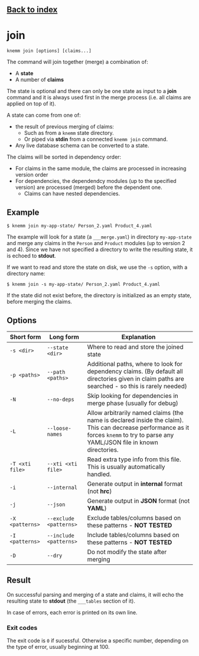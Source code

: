 ## [Back to index](index.md)

# join

```
knemm join [options] [claims...]
```
The command will join together (merge) a combination of: 
  * A **state** 
  * A number of **claims** 

The state is optional and there can only be one state as input to a **join** command and it is always used first in the merge process (i.e. all claims are applied on top of it).

A state can come from one of: 

  * the result of previous merging of claims: 
    * Such as from a `knemm` state directory.
    * Or piped via **stdin** from a connected `knemm join` command.
  * Any live database schema can be converted to a state. 

The claims will be sorted in dependency order: 
  * For claims in the same module, the claims are processed in increasing version order
  * For dependencies, the dependendcy modules (up to the specified version) are processed (merged) before the dependent one. 
    * Claims can have nested dependencies. 

## Example
```
$ knemm join my-app-state/ Person_2.yaml Product_4.yaml 
```

The example will look for a state (a `___merge.yaml`) in directory `my-app-state` and merge any claims in the `Person` and `Product` modules (up to version 2 and 4). Since we have not specified a directory to write the resulting state, it is echoed to **stdout**. 

If we want to read and store the state on disk, we use the `-s` option, with a directory name: 

```
$ knemm join -s my-app-state/ Person_2.yaml Product_4.yaml 
```

If the state did not exist before, the directory is initialized as an empty state, before merging the claims. 

## Options

| Short form | Long form | Explanation | 
| --- | --- | --- | 
| `-s <dir>` | `--state <dir>` | Where to read and store the joined state | 
| `-p <paths>` | `--path <paths>` | Additional paths, where to look for dependency claims. (By default all directories given in claim paths are searched - so this is rarely needed) | 
| `-N ` | `--no-deps` | Skip looking for dependencies in merge phase (usually for debug) | 
| `-L` | `--loose-names` | Allow arbitrarily named claims (the name is declared inside the claim). This can decrease performance as it forces `knemm` to try to parse any YAML/JSON file in known directories. | 
| `-T <xti file>` | `--xti <xti file>` | Read extra type info from this file. This is usually automatically handled.  | 
| `-i` | `--internal` | Generate output in **internal** format (not **hrc**)  | 
| `-j` | `--json` | Generate output in **JSON** format (not **YAML**)  | 
| `-X <patterns>` | `--exclude <patterns>` | Exclude tables/columns based on these patterns - **NOT TESTED** | 
| `-I <patterns>` | `--include <patterns>` | Include tables/columns based on these patterns - **NOT TESTED** | 
| `-D` | `--dry` | Do not modify the state after merging  | 

## Result
On successful parsing and merging of a state and claims, it will echo the resulting state to **stdout** (the `___tables` section of it). 

In case of errors, each error is printed on its own line. 

### Exit codes
The exit code is `0` if sucessful. Otherwise a specific number, depending on the type of error, usually beginning at 100. 



